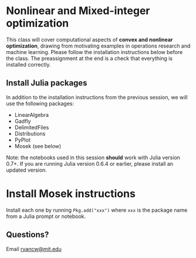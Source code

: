 # Nonlinear and Mixed-integer optimization

This class will cover computational aspects of **convex and nonlinear optimization**, drawing from motivating examples in operations research and machine learning. Please follow the installation instructions below before the class. The preassignment at the end is a check that everything is installed correctly.

## Install Julia packages

In addition to the installation instructions from the previous session, we will use the following packages:
- LinearAlgebra
- Gadfly
- DelimitedFiles
- Distributions
- PyPlot
- Mosek (see below)

Note: the notebooks used in this session **should** work with Julia version 0.7+.
If you are running Julia version 0.6.4 or earlier, please install an updated version.

# Install Mosek instructions


Install each one by running ``Pkg.add("xxx")`` where ``xxx`` is the package name
from a Julia prompt or notebook.

## Questions?
Email ryancw@mit.edu
